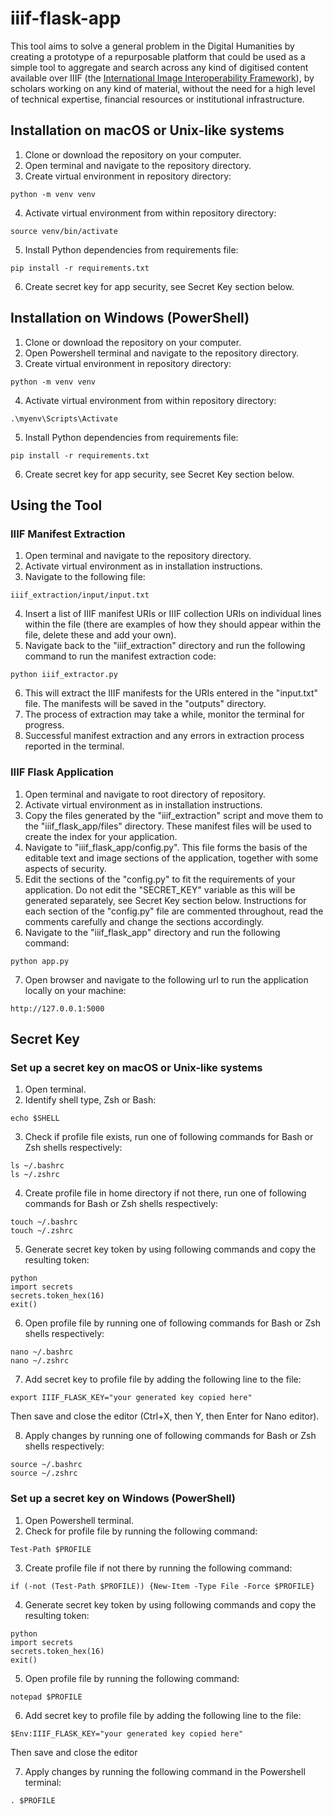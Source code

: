 # iiif-flask-app

This tool aims to solve a general problem in the Digital Humanities by creating a prototype of a repurposable platform that could be used as a simple tool to aggregate and search across any kind of digitised content available over IIIF (the [International Image Interoperability Framework](https://iiif.io/)), by scholars working on any kind of material, without the need for a high level of technical expertise, financial resources or institutional infrastructure.

## Installation on macOS or Unix-like systems

1. Clone or download the repository on your computer.
2. Open terminal and navigate to the repository directory. 
3. Create virtual environment in repository directory:
```
python -m venv venv
```

4. Activate virtual environment from within repository directory:
``` 
source venv/bin/activate
```

5. Install Python dependencies from requirements file:
```
pip install -r requirements.txt
```

6. Create secret key for app security, see Secret Key section below.

## Installation on Windows (PowerShell)

1. Clone or download the repository on your computer.
2. Open Powershell terminal and navigate to the repository directory.
3. Create virtual environment in repository directory:
```
python -m venv venv
```

4. Activate virtual environment from within repository directory:
``` 
.\myenv\Scripts\Activate
```

5. Install Python dependencies from requirements file:
```
pip install -r requirements.txt
```
6. Create secret key for app security, see Secret Key section below.

## Using the Tool

### IIIF Manifest Extraction

1. Open terminal and navigate to the repository directory. 
2. Activate virtual environment as in installation instructions.
3. Navigate to the following file:
```
iiif_extraction/input/input.txt
```

4. Insert a list of IIIF manifest URIs or IIIF collection URIs on individual lines within the file (there are examples of how they should appear within the file, delete these and add your own).
5. Navigate back to the "iiif_extraction" directory and run the following command to run the manifest extraction code:
```
python iiif_extractor.py
```

6. This will extract the IIIF manifests for the URIs entered in the "input.txt" file. The manifests will be saved in the "outputs" directory.
7. The process of extraction may take a while, monitor the terminal for progress.
8. Successful manifest extraction and any errors in extraction process reported in the terminal.

### IIIF Flask Application

1. Open terminal and navigate to root directory of repository.
2. Activate virtual environment as in installation instructions.
3. Copy the files generated by the "iiif_extraction" script and move them to the "iiif_flask_app/files" directory. These manifest files will be used to create the index for your application.
4. Navigate to "iiif_flask_app/config.py". This file forms the basis of the editable text and image sections of the application, together with some aspects of security.
5. Edit the sections of the "config.py" to fit the requirements of your application. Do not edit the "SECRET_KEY" variable as this will be generated separately, see Secret Key section below. Instructions for each section of the "config.py" file are commented throughout, read the comments carefully and change the sections accordingly.
6. Navigate to the "iiif_flask_app" directory and run the following command:
```
python app.py
```

7. Open browser and navigate to the following url to run the application locally on your machine:
```
http://127.0.0.1:5000
```

## Secret Key

### Set up a secret key on macOS or Unix-like systems

1. Open terminal.
2. Identify shell type, Zsh or Bash:
```
echo $SHELL
```

3. Check if profile file exists, run one of following commands for Bash or Zsh shells respectively:
```
ls ~/.bashrc
ls ~/.zshrc
```

4. Create profile file in home directory if not there, run one of following commands for Bash or Zsh shells respectively:
```
touch ~/.bashrc
touch ~/.zshrc
```

5. Generate secret key token by using following commands and copy the resulting token:
```
python
import secrets
secrets.token_hex(16)
exit()
```

6. Open profile file by running one of following commands for Bash or Zsh shells respectively:
```
nano ~/.bashrc
nano ~/.zshrc
```

7. Add secret key to profile file by adding the following line to the file:
```
export IIIF_FLASK_KEY="your generated key copied here"
```
Then save and close the editor (Ctrl+X, then Y, then Enter for Nano editor).

8. Apply changes by running one of following commands for Bash or Zsh shells respectively:
``` 
source ~/.bashrc
source ~/.zshrc
```

### Set up a secret key on Windows (PowerShell)

1. Open Powershell terminal.
2. Check for profile file by running the following command:
```
Test-Path $PROFILE
```

3. Create profile file if not there by running the following command:
```
if (-not (Test-Path $PROFILE)) {New-Item -Type File -Force $PROFILE}
```

4. Generate secret key token by using following commands and copy the resulting token:
```
python
import secrets
secrets.token_hex(16)
exit()
```

5. Open profile file by running the following command:
```
notepad $PROFILE
```

6. Add secret key to profile file by adding the following line to the file:
```
$Env:IIIF_FLASK_KEY="your generated key copied here"
```

Then save and close the editor

7. Apply changes by running the following command in the Powershell terminal:
```
. $PROFILE
```
